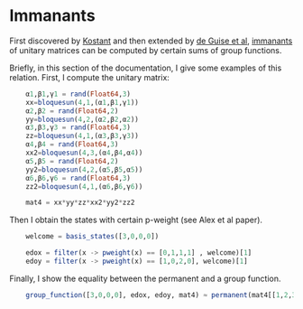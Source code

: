 # Immanants

First discovered by [Kostant](http://www.jstor.org/stable/2152885) 
and then extended by [de Guise et al](https://arxiv.org/pdf/1511.01851), 
[immanants](https://en.wikipedia.org/wiki/Immanant) of unitary matrices can be computed by certain sums of group functions.

Briefly, in this section of the documentation, I give some examples of this
relation.
First, I compute the unitary matrix:
```julia
    α1,β1,γ1 = rand(Float64,3)
    xx=bloquesun(4,1,(α1,β1,γ1))
    α2,β2 = rand(Float64,2)
    yy=bloquesun(4,2,(α2,β2,α2))
    α3,β3,γ3 = rand(Float64,3)
    zz=bloquesun(4,1,(α3,β3,γ3))
    α4,β4 = rand(Float64,3)
    xx2=bloquesun(4,3,(α4,β4,α4))
    α5,β5 = rand(Float64,2)
    yy2=bloquesun(4,2,(α5,β5,α5))
    α6,β6,γ6 = rand(Float64,3)
    zz2=bloquesun(4,1,(α6,β6,γ6))

    mat4 = xx*yy*zz*xx2*yy2*zz2
```
Then I obtain the states with certain p-weight (see Alex et al paper).
```julia
    welcome = basis_states([3,0,0,0])

    edox = filter(x -> pweight(x) == [0,1,1,1] , welcome)[1]
    edoy = filter(x -> pweight(x) == [1,0,2,0], welcome)[1]
```
Finally, I show the equality between the permanent and a group function.

```julia
    group_function([3,0,0,0], edox, edoy, mat4) ≈ permanent(mat4[[1,2,3], [2,2,4]])/sqrt(2)
```
